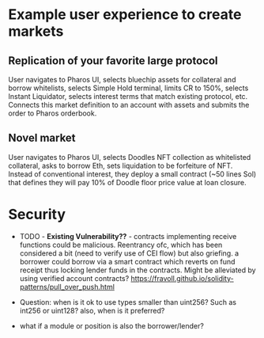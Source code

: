 # Example user experience to create markets

## Replication of your favorite large protocol
User navigates to Pharos UI, selects bluechip assets for collateral and borrow whitelists, selects Simple Hold terminal, limits CR to 150%, selects Instant Liquidator, selects interest terms that match existing protocol, etc. Connects this market definition to an account with assets and submits the order to Pharos orderbook.

## Novel market
User navigates to Pharos UI, selects Doodles NFT collection as whitelisted collateral, asks to borrow Eth, sets liquidation to be forfeiture of NFT. Instead of conventional interest, they deploy a small contract (~50 lines Sol) that defines they will pay 10% of Doodle floor price value at loan closure.

# Security 

- TODO - **Existing Vulnerability??** - contracts implementing receive functions could be malicious. Reentrancy ofc, which
has been considered a bit (need to verify use of CEI flow) but also griefing. a borrower could borrow via a smart 
contract which reverts on fund receipt thus locking lender funds in the contracts. Might be alleviated by using verified
account contracts?
https://fravoll.github.io/solidity-patterns/pull_over_push.html

- Question: when is it ok to use types smaller than uint256? Such as int256 or uint128? also, when is it preferred?

- what if a module or position is also the borrower/lender?
